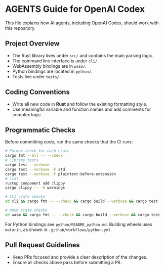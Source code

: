 # AGENTS Guide for OpenAI Codex

This file explains how AI agents, including OpenAI Codex, should work with this repository.

## Project Overview

- The Rust library lives under `src/` and contains the main parsing logic.
- The command line interface is under `cli/`.
- WebAssembly bindings are in `wasm/`.
- Python bindings are located in `python/`.
- Tests live under `tests/`.

## Coding Conventions

- Write all new code in **Rust** and follow the existing formatting style.
- Use meaningful variable and function names and add comments for complex logic.

## Programmatic Checks

Before committing code, run the same checks that the CI runs:

```bash
# Format check for each crate
cargo fmt --all -- --check
# Library tests
cargo test --verbose
cargo test --verbose -F std
cargo test --verbose -F plaintext-before-extension
# Lint
rustup component add clippy
cargo clippy -- -D warnings

# CLI crate checks
cd cli && cargo fmt -- --check && cargo build --verbose && cargo test --verbose && cargo clippy -- -D warnings && cd ..

# WASM crate checks
cd wasm && cargo fmt -- --check && cargo build --verbose && cargo test --verbose && cargo clippy -- -D warnings && cd ..
```

For Python bindings see `python/README_python.md`. Building wheels uses `maturin`, as shown in `.github/workflows/python.yml`.

## Pull Request Guidelines

- Keep PRs focused and provide a clear description of the changes.
- Ensure all checks above pass before submitting a PR.
